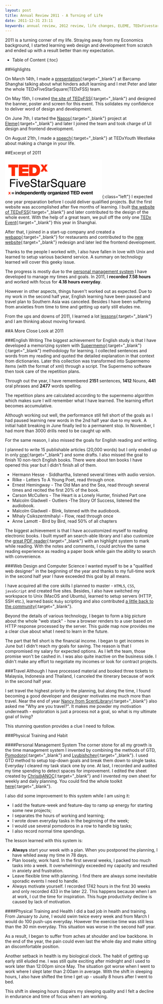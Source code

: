 ```yaml
---
layout: post
title: Annual Review 2011 - A Turning of Life
date: 2011-12-31 23:11
keywords: annual review, 2012 review, life changes, ELEME, TEDxFivestarsquare, TEDxFSS, 饿了么, 年度小结, 个人总结
---
```

  2011 is a turning corner of my life. Straying away from my Economics background, I started learning web design and development from scratch and ended up with a result better than my expectation.

* Table of Content
{:toc}

##Highlights

  On March 14th, I made a [presentation][link_to_adult_learning]{:target="_blank"} at Barcamp Shanghai talking about what hinders adult learning and I met Peter and later the whole TEDxFiveStarSquare(TEDxFSS) team.

  On May 15th, I created [the site of TEDxFSS][link_to_tedxfss_site]{:target="_blank"} and designed the banner, poster and screen for this event. This solidates my confidence to deliver word of design and development.

  On June 7th, I started the [Napos][link_to_napos]{:target="_blank"} project at [Eleme][link_to_eleme]{:target="_blank"} and later I joined the team and took charge of UI design and frontend development.

  On August 21th, I made a [speech][link_to_tedx_article]{:target="_blank"} at TEDxYouth Westlake about making a change in your life.

##Excerpt of 2011

  ![TEDxFiveStarSquare Logo](/images/tedxfss_logo.png){:class="left"}
  I expected one year preparation before I could deliver qualified projects. But the first website was accomplished after five months of learning. I built [the website of TEDxFSS][link_to_tedxfss_site]{:target="_blank"} and later contributed to the design of the whole event. With the help of a great team, we pull off the only one [TEDx Event][link_to_tedxfss_event]{:target="_blank"} this year in Shanghai.

  After that, I joined in a start-up company and created a [webapp][link_to_napos]{:target="_blank"} for restaurants and contributed to the [new website][link_to_eleme]{:target="_blank"} redesign and later led the frontend development.

  Thanks to the people I worked with, I also have fallen in love with Unix and learned to setup various backend service. A summary on technology learned will cover this geeky issue.

  The progress is mostly due to the [personal management system][link_to_pms_article] I have developed to manage my times and goals. In 2011, I **recorded 7.58 hours** and worked with focus for **4.18 hours everyday**.

  However in other aspects, things haven't worked out as expected. Due to my work in the second half year, English learning have been paused and travel plan to Southern Asia was canceled. Besides I have been suffering from anxieties from time to time and getting up early still eludes me.

  From the ups and downs of 2011, I learned a lot [lessons][link_to_lesson]{:target="_blank"} and I am thinking about moving forward.

##A More Close Look at 2011

###English Writing
  The biggest achievement for English study is that I have developed a memorizing system with [Supermemo][link_to_supermemo]{:target="_blank"}{:target="_blank"} methodology for learning. I collected sentences and words from my reading and quoted the detailed explanation in that context from dictionaries. Later this collection was transformed into Supermemo items (with the format of xml) through a script. The Supermemo software then took care of the repetition plans.

  Through out the year, I have remembered **2151** sentences, **1412** Nouns, **441** oral phrases and **2477** words spelling.

  The repetition plans are calculated according to the supermemo algorithm which makes sure I will remember what I have learned. The learning effort becomes accumulative.

  Although working out well, the performance still fell short of the goals as I had paused learning new words in the 2nd half year due to my work. A initial habit breaking in June finally led to a permanent stop. In November, I had more than 3000 drills need to be caught up with.

  For the same reason, I also missed the goals for English reading and writing.

  I planned to write 15 publishable articles (20,000 words) but I only ended up in only [one][link_to_adult_learning]{:target="_blank"} and some drafts. I also missed the goal to finish 10 non-tech English books. There were about ten books I have opened this year but I didn't finish all of them.

  * Hermann Hesse - Siddhartha, listened several times with audio version.
  * Rilke - Letters To A Young Poet, read through once.
  * Ernest Hemingway - The Old Man and the Sea, read through several times and recited the first 20% of the book.
  * Carson McCullers - The Heart is a Lonely Hunter, finished Part one
  * Malcolm Gladwell - Outliers -The Story Of Success, listened the audiobook.
  * Malcolm Gladwell - Blink, listened with the audiobook.
  * Mihaly Csikszentmihalyi - Flow, read through once
  * Anne Lamott - Bird by Bird, read 50% of all chapters

  The biggest achievement is that I have accustomized myself to reading electronic books. I built myself an search-able library and I also customize the [great PDF reader][link_to_pdf_view]{:target="_blank"} with an highlight system to mark while reading. With the notes and comments, I could archive the same reading experience as reading a paper book while gain the ability to search with convenience.

###Web Design and Computer Science
  I wanted myself to be a "qualified web designer" in the beginning of the year and thanks to my full-time work in the second half year I have exceeded this goal by all means.

  I have acquired all the core skills I planned to master - `HTML5`, `CSS`, `javaScript` and created five sites. Besides, I also have switched my workspace to Unix (MacOS and Ubuntu), learned to setup servers (HTTP, SSH etc.), learned basic `Ruby` scripting and also contributed [a little back to the community][link_to_stackoverflow]{:target="_blank"}.

  Beyond the details of various technology, I began to form a big picture about the whole "web stack" - how a browser renders to a user based on HTTP response processed by the server. This guide map now provides me a clear clue about what I need to learn in the future.

  The part that fell short is the financial income. I began to get incomes in June but I didn't reach my goals for saving. The reason is that I compromised my salary for expected options. As I left the team, those promise won't be cashed in. I was also quite inactive on the business side. I didn't make any effort to negotiate my incomes or look for contract projects.

###Travel
  Although I have processed material and booked three tickets to Malaysia, Indonesia and Thailand, I canceled the itinerary because of work in the second half year.

  I set travel the highest priority in the planning, but along the time, I found becoming a good developer and designer motivates me much more than travel. Near the end of year [Nancy from ScentLibrary][link_to_nancy_speech]{:target="_blank"} also asked me "Why are you travel?". It makes me powder my motivation underneath - exploration is just a process not a goal, so what is my ultimate goal of living?

  This stunning question provides a clue I need to follow.

###Physical Training and Habit

####Personal Management System
  The corner stone for all my growth is the time management system I invented by combining the methods of GTD, [Pomodoro][link_to_pomodoro]{:target="_blank"} and [Lyubishchev][link_to_Lyubishchev]{:target="_blank"}. I used GTD method to setup top-down goals and break them down to single tasks. Everyday I cleared my task stack one by one. At last, I recorded and audited my time spending to detect spaces for improvement. I edited the sheet created by [Chris@ANOC][link_to_aonc]{:target="_blank"} and I invented my own sheet for weekly and daily planning. You could find the whole toolkit [here][link_to_pms_sheet]{:target="_blank"}.

  I also did some improvement to this system while I am using it:

  * I add the feature-week and feature-day to ramp up energy for starting some new projects;
  * I separates the hours of working and learning;
  * I wrote down everyday tasks in the beginning of the week;
  * I would use several pomodoros in a row to handle big tasks;
  * I also record normal time spendings.

  The lesson learned with this system is:

  * **Always** start your week with a plan.
    When you postponed the planning, I have whiled away my time in 78 days.
  * Plan loosely, work hard.
    In the first several weeks, I packed too much tasks into a week. It overwhelmingly exceeded my capacity and resulted in anxiety and frustration.
  * Leave flexible time with planning.
    I find there are always some inevitable sporadic events I need to handle.
  * Always motivate yourself.
    I recorded 1742 hours in the first 30 weeks and only recorded 433 in the later 22. This happens because when I am at work, I cut the time for inspiration. This huge productivity decline is caused by lack of motivation.

####Physical Training and Health
  I did a bad job in health and training. From January to June, I would swim twice every week and from March I would do 100 push-ups everyday. However the exercise time was still less than the 30 min everyday. This situation was worse in the second half year.

  As a result, I began to suffer from aches at shoulder and low backbone. In the end of the year, the pain could even last the whole day and make sitting an discomfortable position.

  Another setback in health is my biological clock. The habit of getting up early still eluded me. I was still quite exciting after midnight and I used to work later than 12:00pm since May. The situation got worse when I went to work where I slept later than 2:00am in average. With the shift in sleeping hours, I also have shifted the time I get up - usually 8 hours after I went to bed.

  This shift in sleeping hours dispairs my sleeping quality and I felt a decline in endurance and time of focus when I am working.

[link_to_eleme]: http://ele.me/at/entry/1
[link_to_napos]: http://ele.me/napos.php "Link to Eleme Napos"
[link_to_tedxfss_site]: http://tedxfivestarsquare.com
[link_to_adult_learning]: http://ge.tt/3XTYjJg? "Presentation about what hinders adult from learning"
[link_to_tedxyouth]: http://www.ted.com/tedx/events/3030 "TEDxYouth Details"
[link_to_my_tedx_video]: http://www.tudou.com/programs/view/juhnvWn997s/ "My TEDxYouth Talk"
[link_to_tedx_article]: /2011/08/tedxyouth-wesklake-speech/
[link_to_tedxfss_event]: http://www.sxn.me/gallery/#/Gallery/TEDx%20FiveStarSquare%202011%20-%20May%2015%202011 "TEDxFSS Event"
[link_to_pms_article]: /2011/12/annual-review/#personal-management-system "section of personal management system"
[link_to_lesson]: /2011/12/lesson-learned/ "Lesson I have learned"
[link_to_supermemo]: http://www.supermemo.com/english/princip.htm "Supermemo methods"
[link_to_pdf_view]: http://www.tracker-software.com/product/pdf-xchange-viewer "PDF-XChange Viewer"
[link_to_stackoverflow]: http://stackoverflow.com/users/966437/steven-yang "Stackoverflow Profile"
[link_to_nancy_speech]: http://www.tudou.com/programs/view/tr48fLU-dNA/ "Nancy's Speech"
[link_to_pomodoro]: http://en.wikipedia.org/wiki/Pomodoro_Technique "Pomodoro Methods"
[link_to_Lyubishchev]: http://book.douban.com/subject/1115353/ "Lyubishchev's Methods"
[link_to_aonc]: chrisguillebeau.com/3x5/ "aonc site"
[link_to_pms_sheet]: http://ge.tt/9Rf7BoB?c "personal management toolkit"


